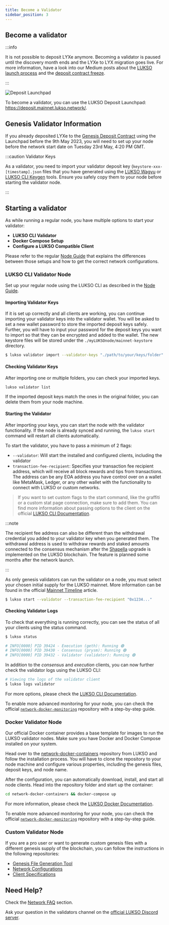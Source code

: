 ```yaml
---
title: Become a Validator
sidebar_position: 3
---
```


## Become a validator

:::info

It is not possible to deposit LYXe anymore. Becoming a validator is paused until the discovery month ends and the LYXe to LYX migration goes live. For more information, have a look into our Medium posts about the [LUKSO launch process](https://medium.com/lukso/its-happening-the-genesis-validators-are-coming-ce5e07935df6) and the [deposit contract freeze](https://medium.com/lukso/genesis-validators-deposit-smart-contract-freeze-and-testnet-launch-c5f7b568b1fc).

:::

![Deposit Launchpad](/img/network/deposit-launchpad.png)

To become a validator, you can use the LUKSO Deposit Launchpad: <https://deposit.mainnet.lukso.network/>.

## Genesis Validator Information

If you already deposited LYXe to the [Genesis Deposit Contract](https://etherscan.io/address/0x42000421dd80D1e90E56E87e6eE18D7770b9F8cC#code) using the Launchpad before the 9th May 2023, you will need to set up your node before the network start date on Tuesday 23rd May, 4:20 PM GMT.

:::caution Validator Keys

As a validator, you need to import your validator deposit key (`keystore-xxx-[timestamp].json` files that you have generated using the [LUKSO Wagyu](https://github.com/lukso-network/tools-wagyu-key-gen) or [LUKSO CLI Keygen](https://github.com/lukso-network/tools-key-gen-cli) tools. Ensure you safely copy them to your node before starting the validator node.

:::

## Starting a validator

As while running a regular node, you have multiple options to start your validator:

- **LUKSO CLI Validator**
- **Docker Compose Setup**
- **Configure a LUKSO Compatible Client**

Please refer to the regular [Node Guide](./running-a-node.md) that explains the differences between those setups and how to get the correct network configurations.

### LUKSO CLI Validator Node

Set up your regular node using the LUKSO CLI as described in the [Node Guide](./running-a-node.md).

#### Importing Validator Keys

If it is set up correctly and all clients are working, you can continue importing your validator keys into the validator wallet. You will be asked to set a new wallet password to store the imported deposit keys safely. Further, you will have to input your password for the deposit keys you want to import so that they can be encrypted and added to the wallet. The new keystore files will be stored under the `./myLUKSOnode/mainnet-keystore` directory.

```bash
$ lukso validator import --validator-keys "./path/to/your/keys/folder"
```

#### Checking Validator Keys

After importing one or multiple folders, you can check your imported keys.

```bash
lukso validator list
```

If the imported deposit keys match the ones in the original folder, you can delete them from your node machine.

#### Starting the Validator

After importing your keys, you can start the node with the validator functionality. If the node is already synced and running, the `lukso start` command will restart all clients automatically.

To start the validator, you have to pass a minimum of 2 flags:

- `--validator`: Will start the installed and configured clients, including the validator
- `transaction-fee-recipient`: Specifies your transaction fee recipient address, which will receive all block rewards and tips from transactions. The address can be any EOA address you have control over on a wallet like MetaMask, Ledger, or any other wallet with the functionality to connect with LUKSO or custom networks.

> If you want to set custom flags to the start command, like the graffiti or a custom stat page connection, make sure to add them. You can find more information about passing options to the client on the official [LUKSO CLI Documentation](https://github.com/lukso-network/tools-lukso-cli).

:::note

The recipient fee address can also be different than the withdrawal credential you added to your validator key when you generated them. The withdrawal address is used to withdraw rewards and staked amounts connected to the consensus mechanism after the [Shapella](https://ethereum.org/en/history/) upgrade is implemented on the LUKSO blockchain. The feature is planned some months after the network launch.

:::

As only genesis validators can run the validator on a node, you must select your chosen initial supply for the LUKSO mainnet. More information can be found in the official [Mainnet Timeline](https://medium.com/lukso/lukso-mainnet-timeline-and-process-dd997fe811c8) article.

```bash
$ lukso start --validator --transaction-fee-recipient "0x1234..."
```

#### Checking Validator Logs

To check that everything is running correctly, you can see the status of all your clients using the status command.

```bash
$ lukso status

# INFO[0000] PID 39424 - Execution (geth): Running 🟢
# INFO[0000] PID 39430 - Consensus (prysm): Running 🟢
# INFO[0000] PID 39432 - Validator (validator): Running 🟢
```

In addition to the _consensus_ and _execution_ clients, you can now further check the validator logs using the LUKSO CLI:

```bash
# Viewing the logs of the validator client
$ lukso logs validator
```

For more options, please check the [LUKSO CLI Documentation](https://github.com/lukso-network/tools-lukso-cli).

To enable more advanced monitoring for your node, you can check the official [`network-docker-monitoring`](https://github.com/lukso-network/network-docker-monitoring) repository with a step-by-step guide.

### Docker Validator Node

Our official Docker container provides a base template for images to run the LUKSO validator nodes. Make sure you have Docker and Docker Compose installed on your system.

Head over to the [network-docker-containers](https://github.com/lukso-network/network-docker-containers) repository from LUKSO and follow the installation process. You will have to clone the repository to your node machine and configure various properties, including the genesis files, deposit keys, and node name.

After the configuration, you can automatically download, install, and start all node clients. Head into the repository folder and start up the container:

```bash
cd network-docker-containers && docker-compose up
```

For more information, please check the [LUKSO Docker Documentation](https://github.com/lukso-network/network-docker-containers).

To enable more advanced monitoring for your node, you can check the official [`network-docker-monitoring`](https://github.com/lukso-network/network-docker-monitoring) repository with a step-by-step guide.

### Custom Validator Node

If you are a pro user or want to generate custom genesis files with a different genesis supply of the blockchain, you can follow the instructions in the following repositories:

- [Genesis File Generation Tool](https://github.com/lukso-network/tools-lodestar-genesis-ssz-generator/blob/spike/pos-from-the-start/packages/beacon-node/test/utils/README.md)
- [Network Configurations](https://github.com/lukso-network/network-configs/)
- [Client Specifications](https://github.com/lukso-network/network-configs#binary-applications)

## Need Help?

Check the [Network FAQ](../faq/validator.md) section.

Ask your question in the validators channel on the [official LUKSO Discord server](https://discord.gg/lukso).
